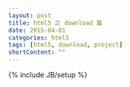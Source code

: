 ```yaml
---
layout: post
title: html5 之 download 篇
date: 2015-04-01
categories: html5
tags: [html5, download, project]
shortContent: ""
---
```

{% include JB/setup %}